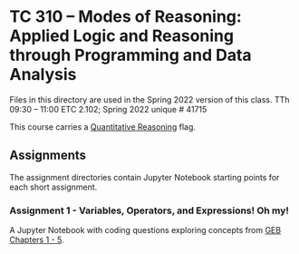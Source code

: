 # TC 310 – Modes of Reasoning: Applied Logic and Reasoning through Programming and Data Analysis 

Files in this directory are used in the Spring 2022 version of this class.
TTh 09:30 – 11:00  ETC 2.102; Spring 2022 unique # 41715

This course carries a [Quantitative Reasoning][1] flag.

## Assignments

The assignment directories contain Jupyter Notebook starting points for 
each short assignment. 

### Assignment 1 - Variables, Operators, and Expressions! Oh my!

A Jupyter Notebook with coding questions exploring concepts from [GEB Chapters 1 - 5][2].



[1]: https://ugs.utexas.edu/flags/students/about/quantitative-reasoning
[2]: https://smile.amazon.com/Gödel-Escher-Bach-Eternal-Golden/dp/0465026567/

